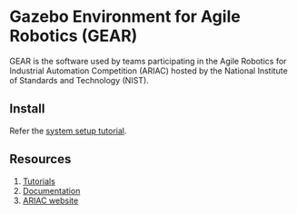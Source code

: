 # Gazebo Environment for Agile Robotics (GEAR)

GEAR is the software used by teams participating in the Agile Robotics for
Industrial Automation Competition (ARIAC) hosted by the National Institute
of Standards and Technology (NIST).

## Install

Refer the [system setup tutorial](https://bitbucket.org/osrf/gear/wiki/system_setup).

## Resources

1. [Tutorials](https://bitbucket.org/osrf/gear/wiki/tutorials)
1. [Documentation](https://bitbucket.org/osrf/gear/wiki/documentation)
1. [ARIAC website](http://robotagility.wix.com/competition)
